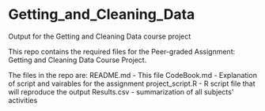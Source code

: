 # Getting_and_Cleaning_Data
Output for the Getting and Cleaning Data course project

This repo contains the required files for the Peer-graded Assignment: Getting
and Cleaning Data Course Project.

The files in the repo are:
README.md - This file
CodeBook.md - Explanation of script and vairables for the assignment
project_script.R - R script file that will reproduce the output
Results.csv - summarization of all subjects' activities

